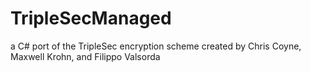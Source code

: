 TripleSecManaged
================

a C# port of the TripleSec encryption scheme created by Chris Coyne, Maxwell Krohn, and Filippo Valsorda
